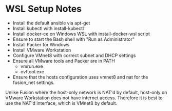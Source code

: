 WSL Setup Notes
===============

* Install the default ansible via apt-get
* Install kubectl with install-kubectl
* Install docker-ce on Windows WSL with install-docker-wsl script
* Ensure to start the Bash shell with "Run as Administrator"
* Install Packer for Windows
* Install VMware Workstation
* Configure VMnet8 with correct subnet and DHCP settings
* Ensure all VMware tools and Packer are in PATH
  * vmrun.exe
  * ovftool.exe
* Ensure that the hosts configuration uses vmnet8 and nat for the fusion_net settings.


Unlike Fusion where the host-only network is NAT'd by default, host-only on VMware Workstation does not have internet access.  Therefore it is best to use the NAT'd interface, which is  VMnet8 by default.


